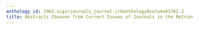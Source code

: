 ```yaml
---
anthology_id: 1982.sigirjournals_journal-ir0anthology0volumeA17A2.3
title: Abstracts Choosen from Current Issues of Journals in the Retrieval Area
---
```

